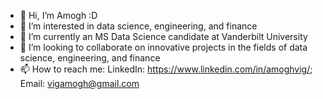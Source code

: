 - 👋 Hi, I’m Amogh :D
- 👀 I’m interested in data science, engineering, and finance
- 🌱 I’m currently an MS Data Science candidate at Vanderbilt University
- 💞️ I’m looking to collaborate on innovative projects in the fields of data science, engineering, and finance
- 📫 How to reach me: 
            LinkedIn: https://www.linkedin.com/in/amoghvig/;
            Email: vigamogh@gmail.com

<!---
avig00/avig00 is a ✨ special ✨ repository because its `README.md` (this file) appears on your GitHub profile.
You can click the Preview link to take a look at your changes.
--->
